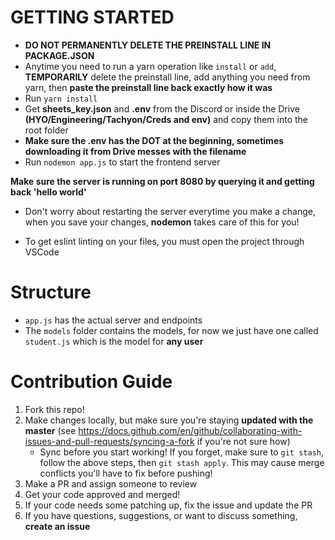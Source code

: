 # GETTING STARTED

- **DO NOT PERMANENTLY DELETE THE PREINSTALL LINE IN PACKAGE.JSON**
- Anytime you need to run a yarn operation like `install` or `add`, **TEMPORARILY** delete the preinstall line, add anything you need from yarn, then **paste the preinstall line   back exactly how it was**
- Run `yarn install`
- Get **sheets_key.json** and **.env** from the Discord or inside the Drive **(HYO/Engineering/Tachyon/Creds and env)** and copy them into the root folder
- **Make sure the .env has the DOT at the beginning, sometimes downloading it from Drive messes with the filename**
- Run `nodemon app.js` to start the frontend server

**Make sure the server is running on port 8080 by querying it and getting back 'hello world'**

- Don't worry about restarting the server everytime you make a change, when you save your changes, **nodemon** takes care of this for you!

- To get eslint linting on your files, you must open the project through VSCode

# Structure

- `app.js` has the actual server and endpoints
- The `models` folder contains the models, for now we just have one called `student.js` which is the model for **any user**

# Contribution Guide

1. Fork this repo!
2. Make changes locally, but make sure you're staying **updated with the master** (see https://docs.github.com/en/github/collaborating-with-issues-and-pull-requests/syncing-a-fork if you're not sure how)
    - Sync before you start working! If you forget, make sure to `git stash`, follow the above steps, then `git stash apply`. This may cause merge conflicts you'll have to fix before pushing!
3. Make a PR and assign someone to review
4. Get your code approved and merged!
5. If your code needs some patching up, fix the issue and update the PR
6. If you have questions, suggestions, or want to discuss something, **create an issue**
